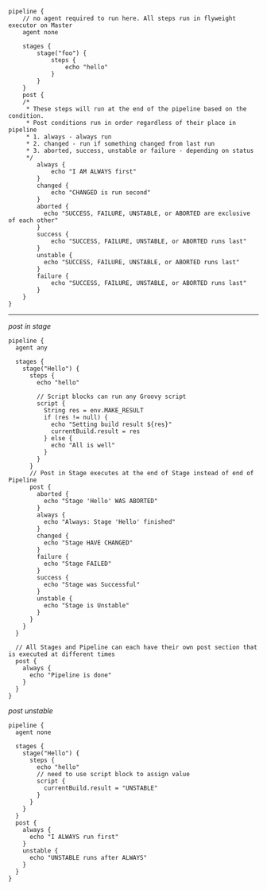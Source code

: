 
    pipeline {
        // no agent required to run here. All steps run in flyweight executor on Master
        agent none

        stages {
            stage("foo") {
                steps {
                    echo "hello"
                }
            }
        }
        post {
        /*
         * These steps will run at the end of the pipeline based on the condition.
         * Post conditions run in order regardless of their place in pipeline
         * 1. always - always run
         * 2. changed - run if something changed from last run
         * 3. aborted, success, unstable or failure - depending on status
         */
            always {
                echo "I AM ALWAYS first"
            }
            changed {
                echo "CHANGED is run second"
            }
            aborted {
              echo "SUCCESS, FAILURE, UNSTABLE, or ABORTED are exclusive of each other"
            }
            success {
                echo "SUCCESS, FAILURE, UNSTABLE, or ABORTED runs last"
            }
            unstable {
              echo "SUCCESS, FAILURE, UNSTABLE, or ABORTED runs last"
            }
            failure {
                echo "SUCCESS, FAILURE, UNSTABLE, or ABORTED runs last"
            }
        }
    }

---------------------------

*post in stage*

    pipeline {
      agent any

      stages {
        stage("Hello") {
          steps {
            echo "hello"

            // Script blocks can run any Groovy script
            script {
              String res = env.MAKE_RESULT
              if (res != null) {
                echo "Setting build result ${res}"
                currentBuild.result = res
              } else {
                echo "All is well"
              }
            }
          }
          // Post in Stage executes at the end of Stage instead of end of Pipeline
          post {
            aborted {
              echo "Stage 'Hello' WAS ABORTED"
            }
            always {
              echo "Always: Stage 'Hello' finished"
            }
            changed {
              echo "Stage HAVE CHANGED"
            }
            failure {
              echo "Stage FAILED"
            }
            success {
              echo "Stage was Successful"
            }
            unstable {
              echo "Stage is Unstable"
            }
          }
        }
      }

      // All Stages and Pipeline can each have their own post section that is executed at different times
      post {
        always {
          echo "Pipeline is done"
        }
      }
    }

*post unstable*

    pipeline {
      agent none

      stages {
        stage("Hello") {
          steps {
            echo "hello"
            // need to use script block to assign value
            script {
              currentBuild.result = "UNSTABLE"
            }
          }
        }
      }
      post {
        always {
          echo "I ALWAYS run first"
        }
        unstable {
          echo "UNSTABLE runs after ALWAYS"
        }
      }
    }
